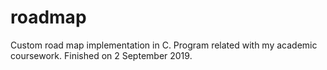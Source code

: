 # roadmap
Custom road map implementation in C. Program related  with my academic coursework. Finished on 2 September 2019.
